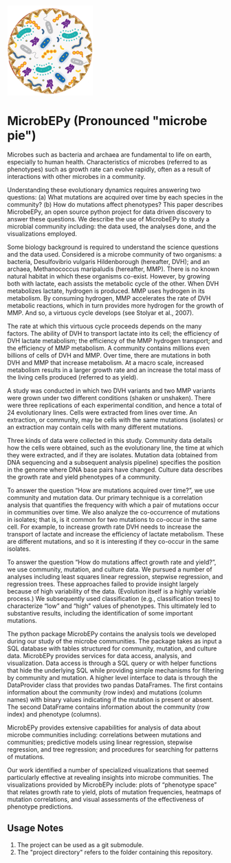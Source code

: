 <img src="microbepy_logo.png" alt="drawing" width="200"/>

# MicrobEPy (Pronounced "microbe pie")

Microbes such as bacteria and archaea are fundamental to life on earth, especially to human health. Characteristics of microbes (referred to as phenotypes) such as growth rate can evolve rapidly, often as a result of interactions with other microbes in a community. 

Understanding these evolutionary dynamics requires answering two questions: (a) What mutations are acquired over time by each species in the community? (b) How do mutations affect phenotypes? This paper describes MicrobeEPy, an open source python project for data driven discovery to answer these questions. We describe the use of MicrobeEPy to study a microbial community including: the data used, the analyses done, and the visualizations employed.

Some biology background is required to understand the science questions and the data used. Considered is a microbe community of two organisms: a bacteria, Desulfovibrio vulgaris Hildenborough (hereafter, DVH); and an archaea, Methanococcus maripaludis (hereafter, MMP). There is no known natural habitat in which these organisms co-exist. However, by growing both with lactate, each assists the metabolic cycle of the other. When DVH metabolizes lactate, hydrogen is produced. MMP uses hydrogen in its metabolism. By consuming hydrogen, MMP accelerates the rate of DVH metabolic reactions, which in turn provides more hydrogen for the growth of MMP. And so, a virtuous cycle develops (see Stolyar et al., 2007).

The rate at which this virtuous cycle proceeds depends on the many factors. The ability of DVH to transport lactate into its cell; the efficiency of DVH lactate metabolism; the efficiency of the MMP hydrogen transport; and the efficiency of MMP metabolism. A community contains millions even billions of cells of DVH and MMP. Over time, there are mutations in both DVH and MMP that increase metabolism. At a macro scale, increased metabolism results in a larger growth rate and an increase the total mass of the living cells produced (referred to as yield).

A study was conducted in which two DVH variants and two MMP variants were grown under two different conditions (shaken or unshaken). There were three replications of each experimental condition, and hence a total of 24 evolutionary lines. Cells were extracted from lines over time. An extraction, or community, may be cells with the same mutations (isolates) or an extraction may contain cells with many different mutations.

Three kinds of data were collected in this study. Community data details how the cells were obtained, such as the evolutionary line, the time at which they were extracted, and if they are isolates. Mutation data (obtained from DNA sequencing and a subsequent analysis pipeline) specifies the position in the genome where DNA base pairs have changed. Culture data describes the growth rate and yield phenotypes of a community.

To answer the question “How are mutations acquired over time?”, we use community and mutation data. Our primary technique is a correlation analysis that quantifies the frequency with which a pair of mutations occur in communities over time. We also analyze the co-occurrence of mutations in isolates; that is, is it common for two mutations to co-occur in the same cell. For example, to increase growth rate DVH needs to increase the transport of lactate and increase the efficiency of lactate metabolism. These are different mutations, and so it is interesting if they co-occur in the same isolates.

To answer the question “How do mutations affect growth rate and yield?”, we use community, mutation, and culture data. We pursued a number of analyses including least squares linear regression, stepwise regression, and regression trees. These approaches failed to provide insight largely because of high variability of the data. (Evolution itself is a highly variable process.) We subsequently used classification (e.g., classification trees) to characterize “low” and “high” values of phenotypes. This ultimately led to substantive results, including the identification of some important mutations.

The python package MicrobEPy contains the analysis tools we developed during our study of the microbe communities. The package takes as input a SQL database with tables structured for community, mutation, and culture data. MicrobEPy provides services for data access, analysis, and visualization. Data access is through a SQL query or with helper functions that hide the underlying SQL while providing simple mechanisms for filtering by community and mutation. A higher level interface to data is through the DataProvider class that provides two pandas DataFrames. The first contains information about the community (row index) and mutations (column names) with binary values indicating if the mutation is present or absent. The second DataFrame contains information about the community (row index) and phenotype (columns).

MicrobEPy provides extensive capabilities for analysis of data about microbe communities including: correlations between mutations and communities; predictive models using linear regression, stepwise regression, and tree regression; and procedures for searching for patterns of mutations.

Our work identified a number of specialized visualizations that seemed particularly effective at revealing insights into microbe communities. The visualizations provided by MicrobEPy include: plots of  “phenotype space” that relates growth rate to yield, plots of mutation frequencies, heatmaps of mutation correlations, and visual assessments of the effectiveness of phenotype predictions.


## Usage Notes
1. The project can be used as a git submodule.
1. The "project directory" refers to the folder containing this repository.

